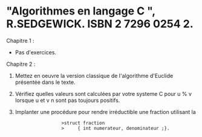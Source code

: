 # "Algorithmes en langage C ", R.SEDGEWICK. ISBN 2 7296 0254 2.

Chapitre 1 :

* Pas d'exercices.

Chapitre 2 :

1. Mettez en oeuvre la version classique de l'algorithme d'Euclide présentée dans le texte.
2. Vérifiez quelles valeurs sont calculées par votre systeme C pour u % v lorsque u et v n sont pas toujours positifs.
3. Implanter une procédure pour rendre irréductible une fraction utilisant la 

                        >struct fraction
                        >     { int numerateur, denominateur ;}.
